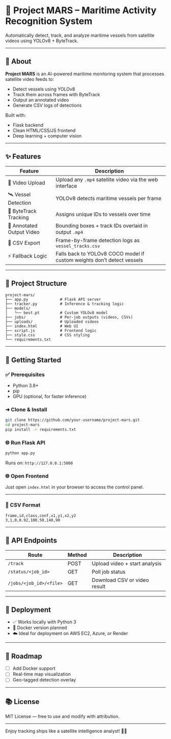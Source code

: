 # 🌊 Project MARS – Maritime Activity Recognition System

Automatically detect, track, and analyze maritime vessels from satellite videos using YOLOv8 + ByteTrack.

---

## 🧠 About

**Project MARS** is an AI-powered maritime monitoring system that processes satellite video feeds to:

- Detect vessels using YOLOv8
- Track them across frames with ByteTrack
- Output an annotated video
- Generate CSV logs of detections

Built with:

- Flask backend
- Clean HTML/CSS/JS frontend
- Deep learning + computer vision

---

## ✨ Features

| Feature                   | Description                                                            |
| ------------------------- | ---------------------------------------------------------------------- |
| 📅 Video Upload           | Upload any `.mp4` satellite video via the web interface                |
| 🛰️ Vessel Detection      | YOLOv8 detects maritime vessels per frame                              |
| 🎯 ByteTrack Tracking     | Assigns unique IDs to vessels over time                                |
| 🎥 Annotated Output Video | Bounding boxes + track IDs overlaid in output `.mp4`                   |
| 📃 CSV Export             | Frame-by-frame detection logs as `vessel_tracks.csv`                   |
| ⚡ Fallback Logic          | Falls back to YOLOv8 COCO model if custom weights don’t detect vessels |

---

## 📂 Project Structure

```
project-mars/
├── app.py              # Flask API server
├── tracker.py          # Inference & tracking logic
├── models/
│   └── best.pt         # Custom YOLOv8 model
├── jobs/               # Per-job outputs (videos, CSVs)
├── uploads/            # Uploaded videos
├── index.html          # Web UI
├── script.js           # Frontend logic
├── style.css           # CSS styling
└── requirements.txt
```

---

## 🚀 Getting Started

### ✅ Prerequisites

- Python 3.8+
- pip
- GPU (optional, for faster inference)

### ➜ Clone & Install

```bash
git clone https://github.com/your-username/project-mars.git
cd project-mars
pip install -r requirements.txt
```

### 🌐 Run Flask API

```bash
python app.py
```

Runs on: `http://127.0.0.1:5000`

### 🌐 Open Frontend

Just open `index.html` in your browser to access the control panel.

---


### 📄 CSV Format

```
frame,id,class,conf,x1,y1,x2,y2
3,1,0,0.92,100,50,140,90
```

---

## 🚧 API Endpoints

| Route                   | Method | Description                   |
| ----------------------- | ------ | ----------------------------- |
| `/track`                | POST   | Upload video + start analysis |
| `/status/<job_id>`      | GET    | Poll job status               |
| `/jobs/<job_id>/<file>` | GET    | Download CSV or video result  |

---

## 💼 Deployment

- ✅ Works locally with Python 3
- 🚧 Docker version planned
- ☁️ Ideal for deployment on AWS EC2, Azure, or Render

---

## 📆 Roadmap

- [ ] Add Docker support
- [ ] Real-time map visualization
- [ ] Geo-tagged detection overlay

---

## 📚 License

MIT License — free to use and modify with attribution.

---


Enjoy tracking ships like a satellite intelligence analyst! 🚀🚢
